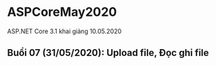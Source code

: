 # ASPCoreMay2020
ASP.NET Core 3.1 khai giảng 10.05.2020
## Buổi 07 (31/05/2020): Upload file, Đọc ghi file